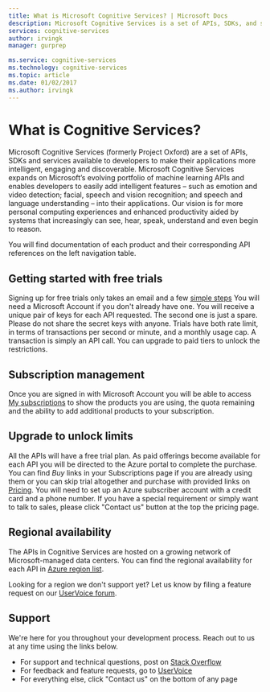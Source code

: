 ```yaml
---
title: What is Microsoft Cognitive Services? | Microsoft Docs
description: Microsoft Cognitive Services is a set of APIs, SDKs, and services that you can use with Microsoft Azure that make applications more intelligent, engaging, and discoverable.
services: cognitive-services
author: irvingk
manager: gurprep 

ms.service: cognitive-services
ms.technology: cognitive-services
ms.topic: article
ms.date: 01/02/2017
ms.author: irvingk 
---
```


# What is Cognitive Services?

Microsoft Cognitive Services (formerly Project Oxford) are a set of APIs, SDKs and services available to developers to make their applications more intelligent, engaging and discoverable. Microsoft Cognitive Services expands on Microsoft’s evolving portfolio of machine learning APIs and enables developers to easily add intelligent features – such as emotion and video detection; facial, speech and vision recognition; and speech and language understanding – into their applications. Our vision is for more personal computing experiences and enhanced productivity aided by systems that increasingly can see, hear, speak, understand and even begin to reason.

You will find documentation of each product and their corresponding API references on the left navigation table.

## Getting started with free trials
Signing up for free trials only takes an email and a few [simple steps](https://azure.microsoft.com/en-us/try/cognitive-services/ "Sign-up Help") You will need a Microsoft Account if you don't already have one. You will receive a unique pair of keys for each API requested. The second one is just a spare. Please do not share the secret keys with anyone. Trials have both rate limit, in terms of transactions per second or minute, and a monthly usage cap. A transaction is simply an API call. You can upgrade to paid tiers to unlock the restrictions.

## Subscription management
Once you are signed in with Microsoft Account you will be able to access [My subscriptions](https://www.microsoft.com/cognitive-services/en-us/subscriptions "My subscriptions") to show the products you are using, the quota remaining and the ability to add additional products to your subscription.

## Upgrade to unlock limits
All the APIs will have a free trial plan.  As paid offerings become available for each API you will be directed to the Azure portal to complete the purchase.  You can find *Buy* links in your Subscriptions page if you are already using them or you can skip trial altogether and purchase with provided links on [Pricing](https://www.microsoft.com/cognitive-services/en-us/pricing "pricing").  You will need to set up an Azure subscriber account with a credit card and a phone number. If you have a special requirement or simply want to talk to sales, please click "Contact us" button at the top the pricing page.

## Regional availability
The APIs in Cognitive Services are hosted on a growing network of Microsoft-managed data centers. You can find the regional availability for each API in [Azure region list](https://azure.microsoft.com/en-us/regions).
    
Looking for a region we don't support yet? Let us know by filing a feature request on our [UserVoice forum](https://cognitive.uservoice.com/).

## Support
We're here for you throughout your development process. Reach out to us at any time using the links below. 
* For support and technical questions, post on [Stack Overflow](https://stackoverflow.com/questions/tagged/microsoft-cognitive)
* For feedback and feature requests, go to [UserVoice](https://cognitive.uservoice.com/)
* For everything else, click "Contact us" on the bottom of any page
